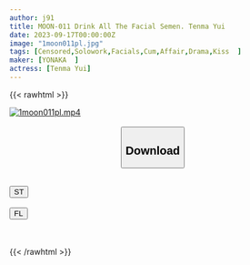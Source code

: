 ```yaml
---
author: j91
title: MOON-011 Drink All The Facial Semen. Tenma Yui
date: 2023-09-17T00:00:00Z
image: "1moon011pl.jpg"
tags: [Censored,Solowork,Facials,Cum,Affair,Drama,Kiss	]
maker: [YONAKA  ]
actress: [Tenma Yui]
---
```



{{< rawhtml >}}

<div class="video" data-videoid="Y7rpa0P3a2Hv4XB">
    <a href="javascript:;">
        <img src="https://my.j91.asia/posts/1moon011pl/1moon011pl.jpg" width="WIDTH" height="HEIGHT" alt="1moon011pl.mp4" loading="lazy">
    </a>
</div>

<script type="text/javascript" src="https://j91.asia/asset/on-demand-st.js"></script>

<br>
  <link rel="stylesheet" href="https://j91.asia/asset/bs5.css">
  
  <center>
  <button class="btn btn-primary" type="button" data-bs-toggle="collapse" data-bs-target=".multi-collapse" aria-expanded="false" aria-controls="multiCollapseExample1 multiCollapseExample2"><h2>Download</h2></button></center>
</p>
<div class="row">
  <div class="col">
    <div class="collapse multi-collapse" id="multiCollapseExample1">
      <div class="card card-body">
	      	      <br>
<div class="buttons">  
<a href="https://streamtape.to/v/Y7rpa0P3a2Hv4XB"><button class="btn-hover color-3"><i class="fa fa-download"></i> ST</button></a></div>
    </div>
  </div>
</div>
  <div class="col">
    <div class="collapse multi-collapse" id="multiCollapseExample2">
      <div class="card card-body">
	      <br>
<div class="buttons">
    <a href="https://filelions.online/f/s0h3bid641nq"><button class="btn-hover color-9"><i class="fa fa-download"></i> FL</button></a></div>
<br><br>
      </div>
    </div>
  </div>
</div>

{{< /rawhtml >}}